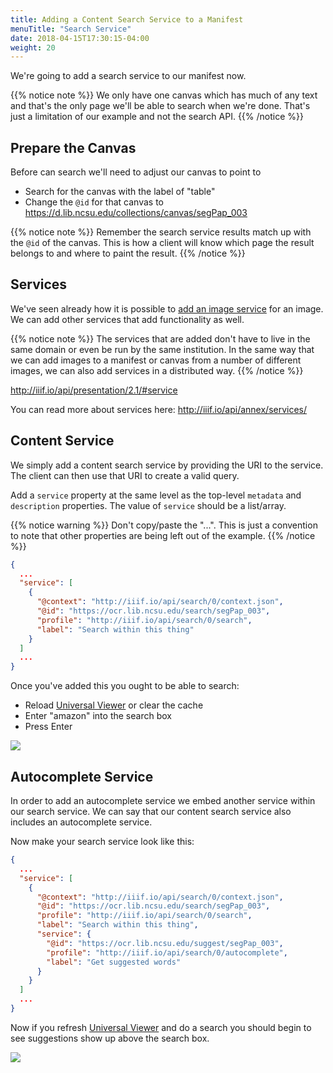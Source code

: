 ```yaml
---
title: Adding a Content Search Service to a Manifest
menuTitle: "Search Service"
date: 2018-04-15T17:30:15-04:00
weight: 20
---
```


We're going to add a search service to our manifest now.

{{% notice note %}}
We only have one canvas which has much of any text and that's the only page we'll be able to search when we're done. That's just a limitation of our example and not the search API.
{{% /notice %}}

## Prepare the Canvas

Before can search we'll need to adjust our canvas to point to

- Search for the canvas with the label of "table"
- Change the `@id` for that canvas to https://d.lib.ncsu.edu/collections/canvas/segPap_003

{{% notice note %}}
Remember the search service results match up with the `@id` of the canvas. This is how a client will know which page the result belongs to and where to paint the result.
{{% /notice %}}

## Services

<!-- #backlog:180 write more about services -->

We've seen already how it is possible to [add an image service](../presentation/image-service.md) for an image. We can add other services that add functionality as well.

{{% notice note %}}
The services that are added don't have to live in the same domain or even be run by the same institution. In the same way that we can add images to a manifest or canvas from a number of different images, we can also add services in a distributed way.
{{% /notice %}}

<!-- #backlog:240 make some sort of power of linked data comment here? -->

http://iiif.io/api/presentation/2.1/#service

You can read more about services here:
http://iiif.io/api/annex/services/

## Content Service

We simply add a content search service by providing the URI to the service. The client can then use that URI to create a valid query.

Add a `service` property at the same level as the top-level `metadata` and `description` properties. The value of `service` should be a list/array.

{{% notice warning %}}
Don't copy/paste the "...". This is just a convention to note that other properties are being left out of the example.
{{% /notice %}}


```json
{
  ...
  "service": [
    {
      "@context": "http://iiif.io/api/search/0/context.json",
      "@id": "https://ocr.lib.ncsu.edu/search/segPap_003",
      "profile": "http://iiif.io/api/search/0/search",
      "label": "Search within this thing"
    }
  ]
  ...
}
```

Once you've added this you ought to be able to search:

- Reload [Universal Viewer](../viewers/uv.html) or clear the cache
- Enter "amazon" into the search box
- Press Enter

![](/images/amazon-search.png)

## Autocomplete Service

In order to add an autocomplete service we embed another service within our search service. We can say that our content search service also includes an autocomplete service.

Now make your search service look like this:

```json
{
  ...
  "service": [
    {
      "@context": "http://iiif.io/api/search/0/context.json",
      "@id": "https://ocr.lib.ncsu.edu/search/segPap_003",
      "profile": "http://iiif.io/api/search/0/search",
      "label": "Search within this thing",
      "service": {
        "@id": "https://ocr.lib.ncsu.edu/suggest/segPap_003",
        "profile": "http://iiif.io/api/search/0/autocomplete",
        "label": "Get suggested words"
      }
    }
  ]
  ...
}
```

Now if you refresh [Universal Viewer](../viewers/uv.html) and do a search you should begin to see suggestions show up above the search box.

![](/images/amazon-suggestions.png)
